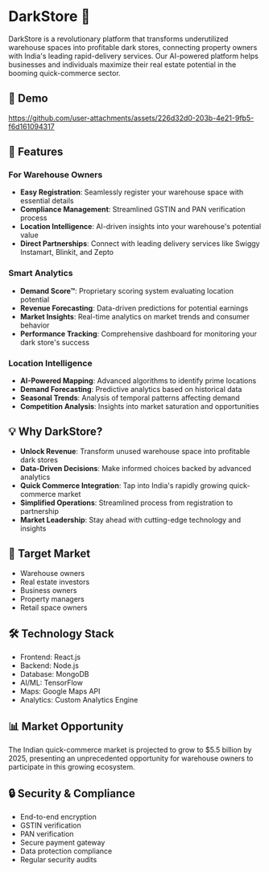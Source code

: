 # DarkStore 🏪

DarkStore is a revolutionary platform that transforms underutilized warehouse spaces into profitable dark stores, connecting property owners with India's leading rapid-delivery services. Our AI-powered platform helps businesses and individuals maximize their real estate potential in the booming quick-commerce sector.

## 📱 Demo

https://github.com/user-attachments/assets/226d32d0-203b-4e21-9fb5-f6d161094317

## 🚀 Features

### For Warehouse Owners
- **Easy Registration**: Seamlessly register your warehouse space with essential details
- **Compliance Management**: Streamlined GSTIN and PAN verification process
- **Location Intelligence**: AI-driven insights into your warehouse's potential value
- **Direct Partnerships**: Connect with leading delivery services like Swiggy Instamart, Blinkit, and Zepto

### Smart Analytics
- **Demand Score™**: Proprietary scoring system evaluating location potential
- **Revenue Forecasting**: Data-driven predictions for potential earnings
- **Market Insights**: Real-time analytics on market trends and consumer behavior
- **Performance Tracking**: Comprehensive dashboard for monitoring your dark store's success

### Location Intelligence
- **AI-Powered Mapping**: Advanced algorithms to identify prime locations
- **Demand Forecasting**: Predictive analytics based on historical data
- **Seasonal Trends**: Analysis of temporal patterns affecting demand
- **Competition Analysis**: Insights into market saturation and opportunities

## 💡 Why DarkStore?

- **Unlock Revenue**: Transform unused warehouse space into profitable dark stores
- **Data-Driven Decisions**: Make informed choices backed by advanced analytics
- **Quick Commerce Integration**: Tap into India's rapidly growing quick-commerce market
- **Simplified Operations**: Streamlined process from registration to partnership
- **Market Leadership**: Stay ahead with cutting-edge technology and insights

## 🎯 Target Market

- Warehouse owners
- Real estate investors
- Business owners
- Property managers
- Retail space owners

## 🛠️ Technology Stack

- Frontend: React.js
- Backend: Node.js
- Database: MongoDB
- AI/ML: TensorFlow
- Maps: Google Maps API
- Analytics: Custom Analytics Engine

## 📊 Market Opportunity

The Indian quick-commerce market is projected to grow to $5.5 billion by 2025, presenting an unprecedented opportunity for warehouse owners to participate in this growing ecosystem.

## 🔒 Security & Compliance

- End-to-end encryption
- GSTIN verification
- PAN verification
- Secure payment gateway
- Data protection compliance
- Regular security audits






